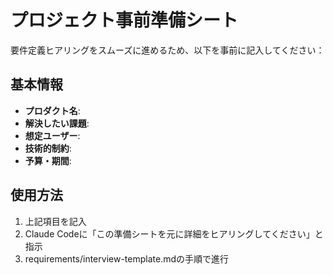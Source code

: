 # プロジェクト事前準備シート

要件定義ヒアリングをスムーズに進めるため、以下を事前に記入してください：

## 基本情報
- **プロダクト名**: 
- **解決したい課題**: 
- **想定ユーザー**: 
- **技術的制約**: 
- **予算・期間**: 

## 使用方法
1. 上記項目を記入
2. Claude Codeに「この準備シートを元に詳細をヒアリングしてください」と指示
3. requirements/interview-template.mdの手順で進行